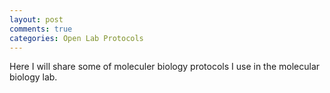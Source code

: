 ```yaml
---
layout: post
comments: true
categories: Open Lab Protocols
---
```


Here I will share some of moleculer biology protocols I use in the molecular biology lab.
